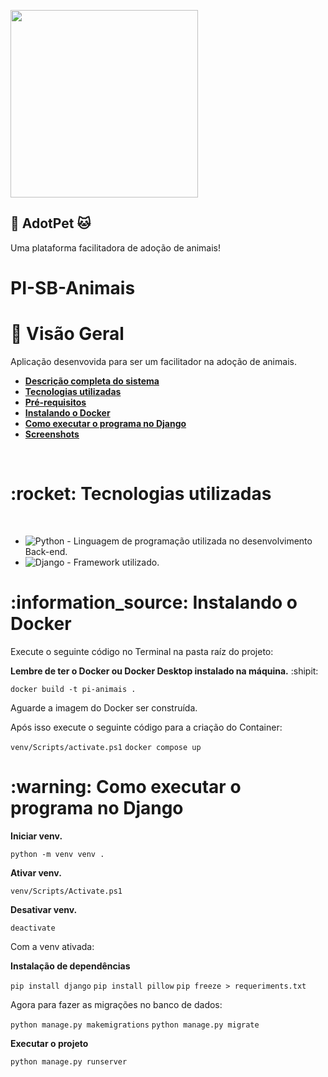 <p>
 <img width="300" src="https://github.com/SrTorpedro/PI-SB-Animais/blob/main/static/imgs/logo.png?raw=true" />
 <h2 align="">🐶 AdotPet 🐱</h2>
 <p align="">Uma plataforma facilitadora de adoção de animais!</p>

# PI-SB-Animais

# :memo: Visão Geral

Aplicação desenvovida para ser um facilitador na adoção de animais.


 * <strong><a href="#description">Descrição completa do sistema</a></strong>
 * <strong><a href="#tecnologias">Tecnologias utilizadas</a></strong>
 * <strong><a href="#requisitos">Pré-requisitos</a></strong>
 * <strong><a href="#docker">Instalando o Docker</a></strong>
 * <strong><a href="#django">Como executar o programa no Django</a></strong>
 * <strong><a href="#screenshots">Screenshots</a></strong>
 
<br>

<h1 id="tecnologias">:rocket: Tecnologias utilizadas</h1>

<br>

* <img alt="Python" src="https://img.shields.io/badge/-Python-green"> - Linguagem de programação utilizada no desenvolvimento Back-end.
* <img alt="Django" src="https://img.shields.io/badge/-Django-green"> - Framework utilizado.

<h1 id="docker">:information_source: Instalando o Docker</h1>

Execute o seguinte código no Terminal na pasta raíz do projeto:

**Lembre de ter o Docker ou Docker Desktop instalado na máquina.** :shipit:

`docker build -t pi-animais .`

Aguarde a imagem do Docker ser construída.

Após isso execute o seguinte código para a criação do Container:

`venv/Scripts/activate.ps1`
`docker compose up`

<h1 id="django">:warning: Como executar o programa no Django</h1>

**Iniciar venv.**

`python -m venv venv .`

**Ativar venv.**

`venv/Scripts/Activate.ps1`

**Desativar venv.**

`deactivate`

Com a venv ativada:

**Instalação de dependências**

`pip install django`
`pip install pillow`
`pip freeze > requeriments.txt`

Agora para fazer as migrações no banco de dados:

`python manage.py makemigrations`
`python manage.py migrate`

**Executar o projeto**

`python manage.py runserver`
